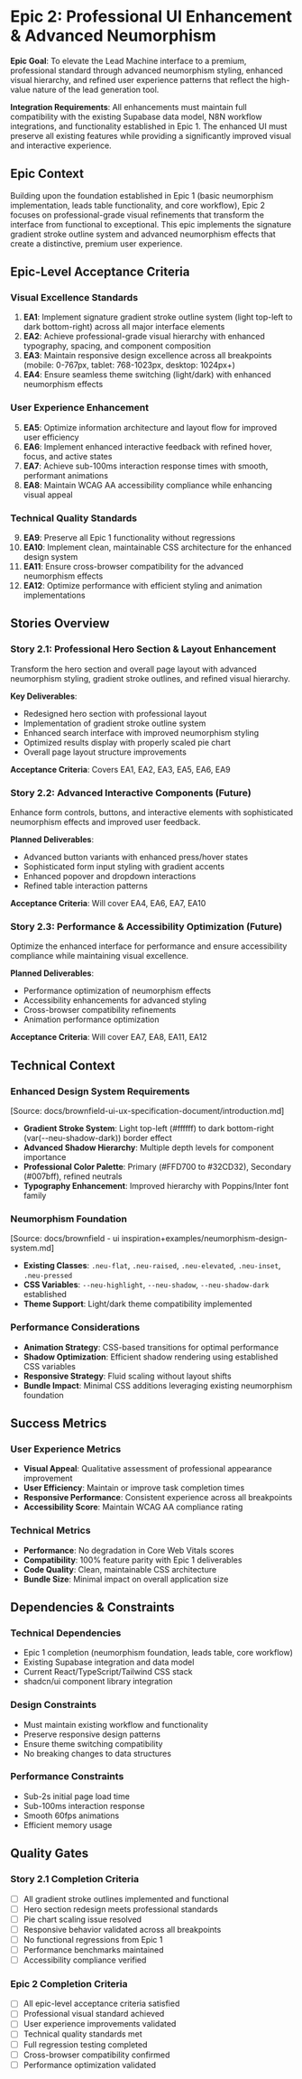 # Epic 2: Professional UI Enhancement & Advanced Neumorphism

**Epic Goal**: To elevate the Lead Machine interface to a premium, professional standard through advanced neumorphism styling, enhanced visual hierarchy, and refined user experience patterns that reflect the high-value nature of the lead generation tool.

**Integration Requirements**: All enhancements must maintain full compatibility with the existing Supabase data model, N8N workflow integrations, and functionality established in Epic 1. The enhanced UI must preserve all existing features while providing a significantly improved visual and interactive experience.

## Epic Context

Building upon the foundation established in Epic 1 (basic neumorphism implementation, leads table functionality, and core workflow), Epic 2 focuses on professional-grade visual refinements that transform the interface from functional to exceptional. This epic implements the signature gradient stroke outline system and advanced neumorphism effects that create a distinctive, premium user experience.

## Epic-Level Acceptance Criteria

### Visual Excellence Standards
1. **EA1**: Implement signature gradient stroke outline system (light top-left to dark bottom-right) across all major interface elements
2. **EA2**: Achieve professional-grade visual hierarchy with enhanced typography, spacing, and component composition
3. **EA3**: Maintain responsive design excellence across all breakpoints (mobile: 0-767px, tablet: 768-1023px, desktop: 1024px+)
4. **EA4**: Ensure seamless theme switching (light/dark) with enhanced neumorphism effects

### User Experience Enhancement
5. **EA5**: Optimize information architecture and layout flow for improved user efficiency
6. **EA6**: Implement enhanced interactive feedback with refined hover, focus, and active states
7. **EA7**: Achieve sub-100ms interaction response times with smooth, performant animations
8. **EA8**: Maintain WCAG AA accessibility compliance while enhancing visual appeal

### Technical Quality Standards
9. **EA9**: Preserve all Epic 1 functionality without regressions
10. **EA10**: Implement clean, maintainable CSS architecture for the enhanced design system
11. **EA11**: Ensure cross-browser compatibility for the advanced neumorphism effects
12. **EA12**: Optimize performance with efficient styling and animation implementations

## Stories Overview

### Story 2.1: Professional Hero Section & Layout Enhancement
Transform the hero section and overall page layout with advanced neumorphism styling, gradient stroke outlines, and refined visual hierarchy.

**Key Deliverables**:
- Redesigned hero section with professional layout
- Implementation of gradient stroke outline system
- Enhanced search interface with improved neumorphism styling
- Optimized results display with properly scaled pie chart
- Overall page layout structure improvements

**Acceptance Criteria**: Covers EA1, EA2, EA3, EA5, EA6, EA9

### Story 2.2: Advanced Interactive Components (Future)
Enhance form controls, buttons, and interactive elements with sophisticated neumorphism effects and improved user feedback.

**Planned Deliverables**:
- Advanced button variants with enhanced press/hover states
- Sophisticated form input styling with gradient accents
- Enhanced popover and dropdown interactions
- Refined table interaction patterns

**Acceptance Criteria**: Will cover EA4, EA6, EA7, EA10

### Story 2.3: Performance & Accessibility Optimization (Future)
Optimize the enhanced interface for performance and ensure accessibility compliance while maintaining visual excellence.

**Planned Deliverables**:
- Performance optimization of neumorphism effects
- Accessibility enhancements for advanced styling
- Cross-browser compatibility refinements
- Animation performance optimization

**Acceptance Criteria**: Will cover EA7, EA8, EA11, EA12

## Technical Context

### Enhanced Design System Requirements
[Source: docs/brownfield-ui-ux-specification-document/introduction.md]
- **Gradient Stroke System**: Light top-left (#ffffff) to dark bottom-right (var(--neu-shadow-dark)) border effect
- **Advanced Shadow Hierarchy**: Multiple depth levels for component importance
- **Professional Color Palette**: Primary (#FFD700 to #32CD32), Secondary (#007bff), refined neutrals
- **Typography Enhancement**: Improved hierarchy with Poppins/Inter font family

### Neumorphism Foundation
[Source: docs/brownfield - ui inspiration+examples/neumorphism-design-system.md]
- **Existing Classes**: `.neu-flat`, `.neu-raised`, `.neu-elevated`, `.neu-inset`, `.neu-pressed`
- **CSS Variables**: `--neu-highlight`, `--neu-shadow`, `--neu-shadow-dark` established
- **Theme Support**: Light/dark theme compatibility implemented

### Performance Considerations
- **Animation Strategy**: CSS-based transitions for optimal performance
- **Shadow Optimization**: Efficient shadow rendering using established CSS variables
- **Responsive Strategy**: Fluid scaling without layout shifts
- **Bundle Impact**: Minimal CSS additions leveraging existing neumorphism foundation

## Success Metrics

### User Experience Metrics
- **Visual Appeal**: Qualitative assessment of professional appearance improvement
- **User Efficiency**: Maintain or improve task completion times
- **Responsive Performance**: Consistent experience across all breakpoints
- **Accessibility Score**: Maintain WCAG AA compliance rating

### Technical Metrics
- **Performance**: No degradation in Core Web Vitals scores
- **Compatibility**: 100% feature parity with Epic 1 deliverables
- **Code Quality**: Clean, maintainable CSS architecture
- **Bundle Size**: Minimal impact on overall application size

## Dependencies & Constraints

### Technical Dependencies
- Epic 1 completion (neumorphism foundation, leads table, core workflow)
- Existing Supabase integration and data model
- Current React/TypeScript/Tailwind CSS stack
- shadcn/ui component library integration

### Design Constraints
- Must maintain existing workflow and functionality
- Preserve responsive design patterns
- Ensure theme switching compatibility
- No breaking changes to data structures

### Performance Constraints
- Sub-2s initial page load time
- Sub-100ms interaction response
- Smooth 60fps animations
- Efficient memory usage

## Quality Gates

### Story 2.1 Completion Criteria
- [ ] All gradient stroke outlines implemented and functional
- [ ] Hero section redesign meets professional standards
- [ ] Pie chart scaling issue resolved
- [ ] Responsive behavior validated across all breakpoints
- [ ] No functional regressions from Epic 1
- [ ] Performance benchmarks maintained
- [ ] Accessibility compliance verified

### Epic 2 Completion Criteria
- [ ] All epic-level acceptance criteria satisfied
- [ ] Professional visual standard achieved
- [ ] User experience improvements validated
- [ ] Technical quality standards met
- [ ] Full regression testing completed
- [ ] Cross-browser compatibility confirmed
- [ ] Performance optimization validated